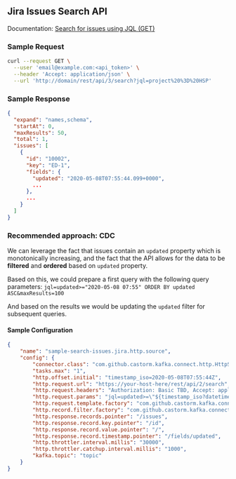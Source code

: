 ## Jira Issues Search API
Documentation: [Search for issues using JQL (GET)](https://developer.atlassian.com/cloud/jira/platform/rest/v3/#api-rest-api-3-search-get)

### Sample Request
```bash
curl --request GET \
  --user 'email@example.com:<api_token>' \
  --header 'Accept: application/json' \
  --url 'http://domain/rest/api/3/search?jql=project%20%3D%20HSP'
```

### Sample Response
```json
{
  "expand": "names,schema",
  "startAt": 0,
  "maxResults": 50,
  "total": 1,
  "issues": [
    {
      "id": "10002",
      "key": "ED-1",
      "fields": {
        "updated": "2020-05-08T07:55:44.099+0000",
        ...
      },
      ...
    }
  ]
}
```

### Recommended approach: CDC
We can leverage the fact that issues contain an `updated` property which is monotonically increasing, and the fact that 
the API allows for the data to be **filtered** and **ordered** based on `updated` property.

Based on this, we could prepare a first query with the following query parameters:
`jql=updated>="2020-05-08 07:55" ORDER BY updated ASC&maxResults=100`

And based on the results we would be updating the `updated` filter for subsequent queries.

#### Sample Configuration
```json
{
    "name": "sample-search-issues.jira.http.source",
    "config": {
        "connector.class": "com.github.castorm.kafka.connect.http.HttpSourceConnector",
        "tasks.max": "1",
        "http.offset.initial": "timestamp_iso=2020-05-08T07:55:44Z",
        "http.request.url": "https://your-host-here/rest/api/2/search",
        "http.request.headers": "Authorization: Basic TBD, Accept: application/json",
        "http.request.params": "jql=updated>=\"${timestamp_iso?datetime.iso?string['yyyy/MM/dd HH:mm']}\" ORDER BY updated ASC&maxResults=100",
        "http.request.template.factory": "com.github.castorm.kafka.connect.http.request.template.freemarker.FreeMarkerTemplateFactory",    
        "http.record.filter.factory": "com.github.castorm.kafka.connect.http.record.OffsetTimestampRecordFilterFactory",
        "http.response.records.pointer": "/issues",
        "http.response.record.key.pointer": "/id",
        "http.response.record.value.pointer": "/",
        "http.response.record.timestamp.pointer": "/fields/updated",
        "http.throttler.interval.millis": "30000",
        "http.throttler.catchup.interval.millis": "1000",
        "kafka.topic": "topic"
    }
}
```
